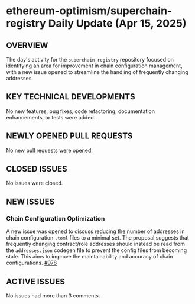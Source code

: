 # ethereum-optimism/superchain-registry Daily Update (Apr 15, 2025)
## OVERVIEW 
The day's activity for the `superchain-registry` repository focused on identifying an area for improvement in chain configuration management, with a new issue opened to streamline the handling of frequently changing addresses.

## KEY TECHNICAL DEVELOPMENTS
No new features, bug fixes, code refactoring, documentation enhancements, or tests were added.

## NEWLY OPENED PULL REQUESTS
No new pull requests were opened.

## CLOSED ISSUES
No issues were closed.

## NEW ISSUES
### Chain Configuration Optimization
A new issue was opened to discuss reducing the number of addresses in chain configuration `.toml` files to a minimal set. The proposal suggests that frequently changing contract/role addresses should instead be read from the `addresses.json` codegen file to prevent the config files from becoming stale. This aims to improve the maintainability and accuracy of chain configurations. [#978](https://github.com/ethereum-optimism/superchain-registry/issues/978)

## ACTIVE ISSUES
No issues had more than 3 comments.